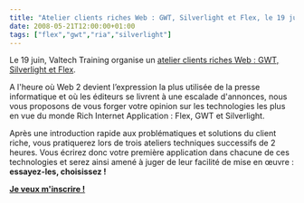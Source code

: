 ```yaml
---
title: "Atelier clients riches Web : GWT, Silverlight et Flex, le 19 juin"
date: 2008-05-21T12:00:00+01:00
tags: ["flex","gwt","ria","silverlight"]
---
```


Le 19 juin, Valtech Training organise un <a href="http://www.valtech.fr/fr/index/news/seminar/training/Atelier_RIA.html">atelier clients riches Web : GWT, Silverlight et Flex</a>.

A l'heure où Web 2 devient l’expression la plus utilisée de la presse informatique et où les éditeurs se livrent à une escalade d'annonces, nous vous proposons de vous forger votre opinion sur les technologies les plus en vue du monde Rich Internet Application : Flex, GWT et Silverlight.

Après une introduction rapide aux problématiques et solutions du client riche, vous pratiquerez lors de trois ateliers techniques successifs de 2 heures. Vous écrirez donc votre première application dans chacune de ces technologies et serez ainsi amené à juger de leur facilité de mise en œuvre&nbsp;: <strong>essayez-les, choisissez !</strong>

<strong><a href="http://www.valtech.fr/fr/index/news/seminar/training/Atelier_RIA.html">Je veux m'inscrire !</a></strong>
